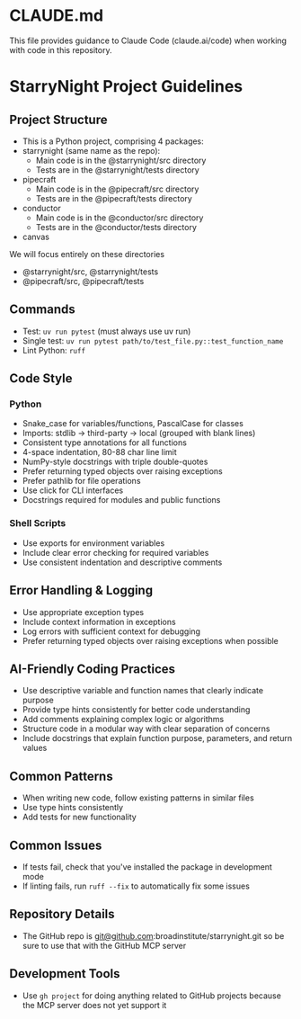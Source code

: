 # CLAUDE.md

This file provides guidance to Claude Code (claude.ai/code) when working with code in this repository.

# StarryNight Project Guidelines

## Project Structure
- This is a Python project, comprising 4 packages:
- starrynight (same name as the repo):
  - Main code is in the @starrynight/src directory
  - Tests are in the @starrynight/tests directory
- pipecraft
  - Main code is in the @pipecraft/src directory
  - Tests are in the @pipecraft/tests directory
- conductor
  - Main code is in the @conductor/src directory
  - Tests are in the @conductor/tests directory
- canvas

We will focus entirely on these directories

- @starrynight/src, @starrynight/tests
- @pipecraft/src, @pipecraft/tests

## Commands
- Test: `uv run pytest` (must always use uv run)
- Single test: `uv run pytest path/to/test_file.py::test_function_name`
- Lint Python: `ruff`

## Code Style
### Python
- Snake_case for variables/functions, PascalCase for classes
- Imports: stdlib → third-party → local (grouped with blank lines)
- Consistent type annotations for all functions
- 4-space indentation, 80-88 char line limit
- NumPy-style docstrings with triple double-quotes
- Prefer returning typed objects over raising exceptions
- Prefer pathlib for file operations
- Use click for CLI interfaces
- Docstrings required for modules and public functions

### Shell Scripts
- Use exports for environment variables
- Include clear error checking for required variables
- Use consistent indentation and descriptive comments

## Error Handling & Logging
- Use appropriate exception types
- Include context information in exceptions
- Log errors with sufficient context for debugging
- Prefer returning typed objects over raising exceptions when possible

## AI-Friendly Coding Practices
- Use descriptive variable and function names that clearly indicate purpose
- Provide type hints consistently for better code understanding
- Add comments explaining complex logic or algorithms
- Structure code in a modular way with clear separation of concerns
- Include docstrings that explain function purpose, parameters, and return values

## Common Patterns
- When writing new code, follow existing patterns in similar files
- Use type hints consistently
- Add tests for new functionality

## Common Issues
- If tests fail, check that you've installed the package in development mode
- If linting fails, run `ruff --fix` to automatically fix some issues

## Repository Details
- The GitHub repo is git@github.com:broadinstitute/starrynight.git so be sure to use that with the GitHub MCP server

## Development Tools
- Use `gh project` for doing anything related to GitHub projects because the MCP server does not yet support it
